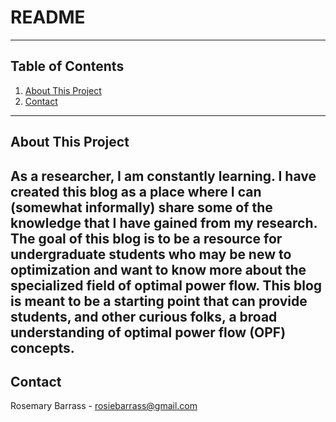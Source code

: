 # README
---
## Table of Contents
1. [About This Project](#about)
2. [Contact](#contact)
---
## About This Project <a name="about"></a>
As a researcher, I am constantly learning. 
I have created this blog as a place where I can (somewhat informally) share some of the knowledge that I have gained from my research.
The goal of this blog is to be a resource for undergraduate students who may be new to optimization and want to know more about the specialized field of optimal power flow.
This blog is meant to be a starting point that can provide students, and other curious folks, a broad understanding of optimal power flow (OPF) concepts.
---
## Contact <a name="contact"></a>
Rosemary Barrass - rosiebarrass@gmail.com